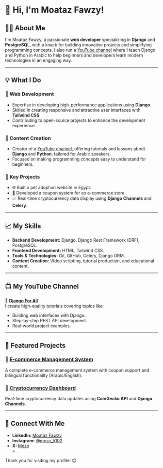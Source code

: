 # 👋 Hi, I'm Moataz Fawzy!

## 🧑‍💻 About Me
I'm Moataz Fawzy, a passionate **web developer** specializing in **Django** and **PostgreSQL**, with a knack for building innovative projects and simplifying programming concepts. I also run a [YouTube channel](https://www.youtube.com) where I teach Django and Python in Arabic to help beginners and developers learn modern technologies in an engaging way.

---

## 💡 What I Do

### 🔹 **Web Development**
- Expertise in developing high-performance applications using **Django**.
- Skilled in creating responsive and attractive user interfaces with **Tailwind CSS**.
- Contributing to open-source projects to enhance the development experience.

### 🔹 **Content Creation**
- Creator of a [YouTube channel](https://www.youtube.com), offering tutorials and lessons about **Django** and **Python**, tailored for Arabic speakers.
- Focused on making programming concepts easy to understand for beginners.

### 🔹 **Key Projects**
- 🌐 Built a pet adoption website in Egypt.
- 🛒 Developed a coupon system for an e-commerce store.
- 📈 Real-time cryptocurrency data display using **Django Channels** and **Celery**.

---

## 📈 My Skills
- **Backend Development:** Django, Django Rest Framework (DRF), PostgreSQL.
- **Frontend Development:** HTML, Tailwind CSS.
- **Tools & Technologies:** Git, GitHub, Celery, Django ORM.
- **Content Creation:** Video scripting, tutorial production, and educational content.

---

## 📺 **My YouTube Channel**
🎥 **[Django For All](https://www.youtube.com)**  
I create high-quality tutorials covering topics like:
- Building web interfaces with Django.
- Step-by-step REST API development.
- Real-world project examples.

---

## 📂 **Featured Projects**
### 🔸 [E-commerce Management System](https://github.com/Moataz0000/ecommerce)
A complete e-commerce management system with coupon support and bilingual functionality (Arabic/English).

### 🔸 [Cryptocurrency Dashboard](https://github.com/Moataz0000/crypto)
Real-time cryptocurrency data updates using **CoinGecko API** and **Django Channels**.

---

## 🤝 **Connect With Me**
- **LinkedIn:** [Moataz Fawzy](https://www.linkedin.com/in/moataz-fawzy-backend)  
- **Instagram:** [@mezo_5102](https://www.instagram.com/mezo_5102)  
- **X:** [Mezo](https://x.com/Mezo0345)  
=


Thank you for visiting my profile! 😊
